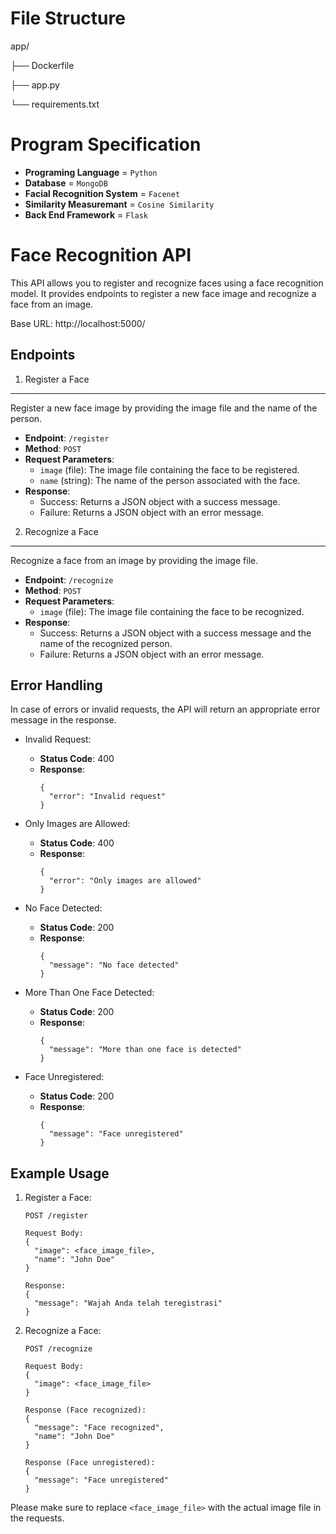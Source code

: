 File Structure
=====================
app/

├── Dockerfile

├── app.py

└── requirements.txt

Program Specification 
=====================
- **Programing Language** = `Python`
- **Database** = `MongoDB`
- **Facial Recognition System** = `Facenet`
- **Similarity Measuremant** = `Cosine Similarity`
- **Back End Framework** = `Flask`

Face Recognition API
====================

This API allows you to register and recognize faces using a face recognition model. It provides endpoints to register a new face image and recognize a face from an image.

Base URL: http://localhost:5000/

Endpoints
---------

1. Register a Face

---

Register a new face image by providing the image file and the name of the person.

- **Endpoint**: `/register`
- **Method**: `POST`
- **Request Parameters**:
  - `image` (file): The image file containing the face to be registered.
  - `name` (string): The name of the person associated with the face.
- **Response**:
  - Success: Returns a JSON object with a success message.
  - Failure: Returns a JSON object with an error message.

2. Recognize a Face

---

Recognize a face from an image by providing the image file.

- **Endpoint**: `/recognize`
- **Method**: `POST`
- **Request Parameters**:
  - `image` (file): The image file containing the face to be recognized.
- **Response**:
  - Success: Returns a JSON object with a success message and the name of the recognized person.
  - Failure: Returns a JSON object with an error message.

Error Handling
--------------

In case of errors or invalid requests, the API will return an appropriate error message in the response.

- Invalid Request:

  - **Status Code**: 400
  - **Response**:
    ```
    {
      "error": "Invalid request"
    }
    ```
- Only Images are Allowed:

  - **Status Code**: 400
  - **Response**:
    ```
    {
      "error": "Only images are allowed"
    }
    ```
- No Face Detected:

  - **Status Code**: 200
  - **Response**:
    ```
    {
      "message": "No face detected"
    }
    ```
- More Than One Face Detected:

  - **Status Code**: 200
  - **Response**:
    ```
    {
      "message": "More than one face is detected"
    }
    ```
- Face Unregistered:

  - **Status Code**: 200
  - **Response**:
    ```
    {
      "message": "Face unregistered"
    }
    ```

Example Usage
-------------

1. Register a Face:

   ```
   POST /register

   Request Body:
   {
     "image": <face_image_file>,
     "name": "John Doe"
   }

   Response:
   {
     "message": "Wajah Anda telah teregistrasi"
   }
   ```
2. Recognize a Face:

   ```
   POST /recognize

   Request Body:
   {
     "image": <face_image_file>
   }

   Response (Face recognized):
   {
     "message": "Face recognized",
     "name": "John Doe"
   }

   Response (Face unregistered):
   {
     "message": "Face unregistered"
   }
   ```

Please make sure to replace `<face_image_file>` with the actual image file in the requests.

